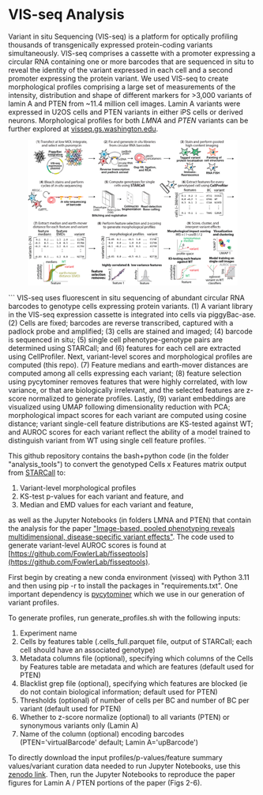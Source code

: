 # VIS-seq Analysis
Variant in situ Sequencing (VIS-seq) is a platform for optically profiling thousands of transgenically expressed protein-coding variants simultaneously. VIS-seq comprises a cassette with a promoter expressing a circular RNA containing one or more barcodes that are sequenced in situ to reveal the identity of the variant expressed in each cell and a second promoter expressing the protein variant. We used VIS-seq to create morphological profiles comprising a large set of measurements of the intensity, distribution and shape of different markers for >3,000 variants of lamin A and PTEN from ~11.4 million cell images. Lamin A variants were expressed in U2OS cells and PTEN variants in either iPS cells or derived neurons. Morphological profiles for both _LMNA_ and _PTEN_ variants can be further explored at [visseq.gs.washington.edu](https://visseq.gs.washington.edu).

<figure>
  <img width="1334" src="https://github.com/FowlerLab/visseq/blob/main/FISSEQ_Fig1_website_v2.png">
</figure>
```
VIS-seq uses fluorescent in situ sequencing of abundant circular RNA barcodes to genotype cells expressing protein variants. (1) A variant library in the VIS-seq expression cassette is integrated into cells via piggyBac-ase. (2) Cells are fixed; barcodes are reverse transcribed, captured with a padlock probe and amplified; (3) cells are stained and imaged; (4) barcode is sequenced in situ; (5) single cell phenotype-genotype pairs are determined using STARCall; and (6) features for each cell are extracted using CellProfiler. Next, variant-level scores and morphological profiles are computed (this repo). (7) Feature medians and earth-mover distances are computed among all cells expressing each variant; (8) feature selection using pycytominer removes features that were highly correlated, with low variance, or that are biologically irrelevant, and the selected features are z-score normalized to generate profiles. Lastly, (9) variant embeddings are visualized using UMAP following dimensionality reduction with PCA; morphological impact scores for each variant are computed using cosine distance; variant single-cell feature distributions are KS-tested against WT; and AUROC scores for each variant reflect the ability of a model trained to distinguish variant from WT using single cell feature profiles.
```

This github repository contains the bash+python code (in the folder "analysis_tools") to convert the genotyped Cells x Features matrix output from [STARCall](https://github.com/FowlerLab/starcall-workflow) to:
  1) Variant-level morphological profiles
  2) KS-test p-values for each variant and feature, and
  3) Median and EMD values for each variant and feature,

as well as the Jupyter Notebooks (in folders LMNA and PTEN) that contain the analysis for the paper ["Image-based, pooled phenotyping reveals multidimensional, disease-specific variant effects"](https://www.biorxiv.org/content/10.1101/2025.07.03.663081v1). The code used to generate variant-level AUROC scores is found at [https://github.com/FowlerLab/fisseqtools](https://github.com/FowlerLab/fisseqtools).

First begin by creating a new conda environment (visseq) with Python 3.11 and then using pip -r to install the packages in "requirements.txt". One important dependency is [pycytominer](https://github.com/cytomining/pycytominer) which we use in our generation of variant profiles.

To generate profiles, run generate_profiles.sh with the following inputs:
  1) Experiment name
  2) Cells by features table (.cells_full.parquet file, output of STARCall; each cell should have an associated genotype)
  3) Metadata columns file (optional), specifying which columns of the Cells by Features table are metadata and which are features (default used for PTEN)
  4) Blacklist grep file (optional), specifying which features are blocked (ie do not contain biological information; default used for PTEN)
  5) Thresholds (optional) of number of cells per BC and number of BC per variant (default used for PTEN)
  6) Whether to z-score normalize (optional) to all variants (PTEN) or synonymous variants only (Lamin A)
  7) Name of the column (optional) encoding barcodes (PTEN='virtualBarcode' default; Lamin A='upBarcode')

To directly download the input profiles/p-values/feature summary values/variant curation data needed to run Jupyter Notebooks, use this [zenodo link](https://zenodo.org/records/15787684). Then, run the Jupyter Notebooks to reproduce the paper figures for Lamin A / PTEN portions of the paper (Figs 2-6).
